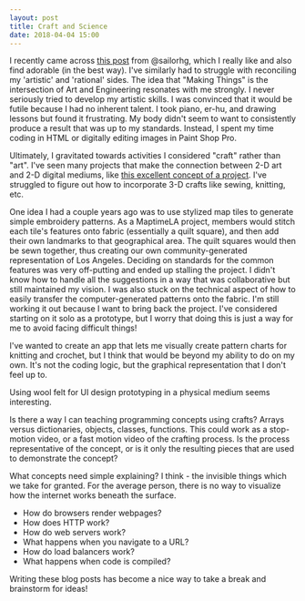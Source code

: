 ```yaml
---
layout: post
title: Craft and Science
date: 2018-04-04 15:00
---
```


I recently came across [this post](https://medium.com/@sailorhg/art-and-math-and-science-oh-my-f1dc4ebb3223) from @sailorhg, which I really like and also find adorable (in the best way).  I've similarly had to struggle with reconciling my 'artistic' and 'rational' sides.  The idea that "Making Things" is the intersection of Art and Engineering resonates with me strongly.  I never seriously tried to develop my artistic skills.  I was convinced that it would be futile because I had no inherent talent.  I took piano, er-hu, and drawing lessons but found it frustrating.  My body didn't seem to want to consistently produce a result that was up to my standards.  Instead, I spent my time coding in HTML or digitally editing images in Paint Shop Pro.

Ultimately, I gravitated towards activities I considered "craft" rather than "art".  I've seen many projects that make the connection between 2-D art and 2-D digital mediums, like [this excellent concept of a project](http://vart.institute/matisse/index.html).  I've struggled to figure out how to incorporate 3-D crafts like sewing, knitting, etc.

One idea I had a couple years ago was to use stylized map tiles to generate simple embroidery patterns.  As a MaptimeLA project, members would stitch each tile's features onto fabric (essentially a quilt square), and then add their own landmarks to that geographical area.  The quilt squares would then be sewn together, thus creating our own community-generated representation of Los Angeles.  Deciding on standards for the common features was very off-putting and ended up stalling the project.  I didn't know how to handle all the suggestions in a way that was collaborative but still maintained my vision.  I was also stuck on the technical aspect of how to easily transfer the computer-generated patterns onto the fabric.  I'm still working it out because I want to bring back the project.  I've considered starting on it solo as a prototype, but I worry that doing this is just a way for me to avoid facing difficult things!

I've wanted to create an app that lets me visually create pattern charts for knitting and crochet, but I think that would be beyond my ability to do on my own.  It's not the coding logic, but the graphical representation that I don't feel up to.

Using wool felt for UI design prototyping in a physical medium seems interesting.

Is there a way I can teaching programming concepts using crafts?  Arrays versus dictionaries, objects, classes, functions.  This could work as a stop-motion video, or a fast motion video of the crafting process.  Is the process representative of the concept, or is it only the resulting pieces that are used to demonstrate the concept?

What concepts need simple explaining?  I think - the invisible things which we take for granted.  For the average person, there is no way to visualize how the internet works beneath the surface.

* How do browsers render webpages?
* How does HTTP work?
* How do web servers work?
* What happens when you navigate to a URL?
* How do load balancers work?
* What happens when code is compiled?

Writing these blog posts has become a nice way to take a break and brainstorm for ideas!
